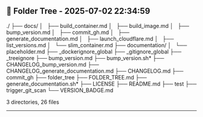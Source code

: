 ## 📁 Folder Tree - 2025-07-02 22:34:59 ##

./
├── docs/
│   ├── build_container.md
│   ├── build_image.md
│   ├── bump_version.md
│   ├── commit_gh.md
│   ├── generate_documentation.md
│   ├── launch_cloudflare.md
│   ├── list_versions.md
│   └── slim_container.md
├── documentation/
│   └── placeholder.md
├── _dockerignore_global
├── _gitignore_global
├── _treeignore
├── bump_version.md
├── bump_version.sh*
├── CHANGELOG_bump_version.md
├── CHANGELOG_generate_documentation.md
├── CHANGELOG.md
├── commit_gh
├── folder_tree
├── FOLDER_TREE.md
├── generate_documentation.sh*
├── LICENSE
├── README.md
├── test
├── trigger_git_scan
└── VERSION_BADGE.md

3 directories, 26 files

---
